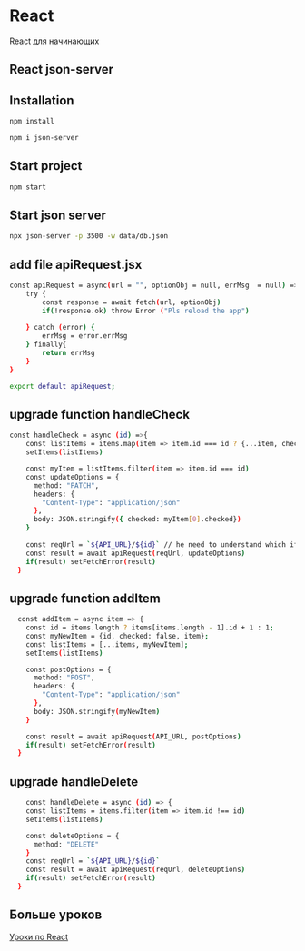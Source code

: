 # React

React для начинающих

## React json-server

## Installation

```bash
npm install
```

```bash
npm i json-server
```

## Start project

```bash
npm start
```

## Start json server
```bash
npx json-server -p 3500 -w data/db.json
```

## add file apiRequest.jsx
```bash
const apiRequest = async(url = "", optionObj = null, errMsg  = null) => {
    try {
        const response = await fetch(url, optionObj)
        if(!response.ok) throw Error ("Pls reload the app")
        
    } catch (error) {
        errMsg = error.errMsg
    } finally{
        return errMsg
    }
}

export default apiRequest;
```

## upgrade function handleCheck 
```bash
const handleCheck = async (id) =>{
    const listItems = items.map(item => item.id === id ? {...item, checked: !item.checked} : item)
    setItems(listItems)

    const myItem = listItems.filter(item => item.id === id)
    const updateOptions = {
      method: "PATCH",
      headers: {
        "Content-Type": "application/json"
      },
      body: JSON.stringify({ checked: myItem[0].checked})
    }
    
    const reqUrl = `${API_URL}/${id}` // he need to understand which if we checked
    const result = await apiRequest(reqUrl, updateOptions)
    if(result) setFetchError(result)
  }

```

## upgrade function addItem 
```bash
  const addItem = async item => {
    const id = items.length ? items[items.length - 1].id + 1 : 1;
    const myNewItem = {id, checked: false, item};
    const listItems = [...items, myNewItem];
    setItems(listItems)

    const postOptions = {
      method: "POST",  
      headers: {
        "Content-Type": "application/json"
      },
      body: JSON.stringify(myNewItem)
    }

    const result = await apiRequest(API_URL, postOptions)
    if(result) setFetchError(result)
  }

```

## upgrade handleDelete  
```bash
    const handleDelete = async (id) => {
    const listItems = items.filter(item => item.id !== id)
    setItems(listItems)

    const deleteOptions = {
      method: "DELETE"
    }
    const reqUrl = `${API_URL}/${id}`
    const result = await apiRequest(reqUrl, deleteOptions)
    if(result) setFetchError(result)
  }

```


## Больше уроков

[Уроки по React](https://www.youtube.com/playlist?list=PLHyIl59J60-V7-9nam_uikG3XAydd0dYT)
